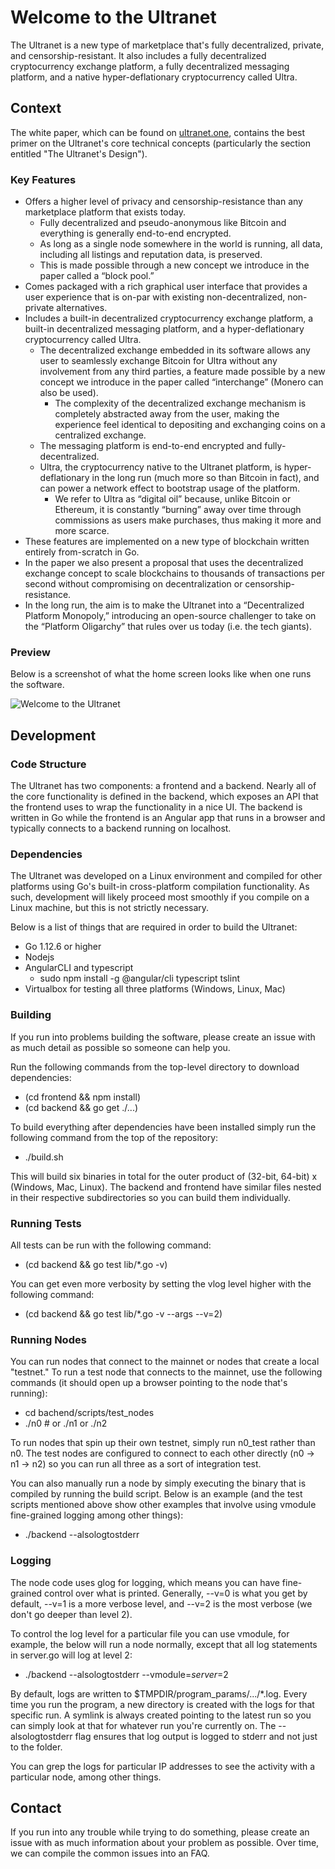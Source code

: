 # Welcome to the Ultranet

The Ultranet is a new type of marketplace that's fully decentralized, private, and
censorship-resistant. It also includes a fully decentralized cryptocurrency exchange
platform, a fully decentralized messaging platform, and a native hyper-deflationary
cryptocurrency called Ultra.

## Context
The white paper, which can be found on [ultranet.one](http://ultranet.one), contains the best primer on
the Ultranet's core technical concepts (particularly the section entitled "The Ultranet's Design"). 

### Key Features
* Offers a higher level of privacy and censorship-resistance than any
  marketplace platform that exists today.
    - Fully decentralized and pseudo-anonymous like Bitcoin and
    everything is generally end-to-end encrypted.
    - As long as a single node somewhere in the world is running, all data,
      including all listings and reputation data, is preserved.
    - This is made possible through a new concept we introduce in the paper
      called a “block pool.”
* Comes packaged with a rich graphical user interface that provides a
  user experience that is on-par with existing non-decentralized,
  non-private alternatives.
* Includes a built-in decentralized cryptocurrency exchange
  platform, a built-in decentralized messaging platform, and a
  hyper-deflationary cryptocurrency called Ultra.
    - The decentralized exchange embedded in its software allows any user
      to seamlessly exchange Bitcoin for Ultra without any involvement from
      any third parties, a feature made possible by a new concept we 
      introduce in the paper called “interchange” (Monero can also be used).
        + The complexity of the decentralized exchange mechanism is 
          completely abstracted away from the user, making the experience 
          feel identical to depositing and exchanging coins on a 
          centralized exchange.
    - The messaging platform is end-to-end encrypted and
      fully-decentralized.
    - Ultra, the cryptocurrency native to the Ultranet platform, is
      hyper-deflationary in the long run (much more so than Bitcoin in
      fact), and can power a network effect to bootstrap usage of the 
      platform.
        + We refer to Ultra as “digital oil” because, unlike Bitcoin or
          Ethereum, it is constantly “burning” away over time through
          commissions as users make purchases, thus making it more and more
          scarce.
* These features are implemented on a new type of blockchain written
  entirely from-scratch in Go.
* In the paper we also present a proposal that uses the decentralized
  exchange concept to scale blockchains to thousands of transactions per
  second without compromising on decentralization or
  censorship-resistance.
* In the long run, the aim is to make the Ultranet into a “Decentralized
  Platform Monopoly,” introducing an open-source challenger to take on
  the “Platform Oligarchy” that rules over us today (i.e. the tech giants).

### Preview
Below is a screenshot of what the home screen looks like when one runs
the software.

![](https://raw.githubusercontent.com/sarahc0nn0r/ultranet/master/screenshot.png "Welcome to the Ultranet")

## Development

### Code Structure
The Ultranet has two components: a frontend and a backend. Nearly all of the core
functionality is defined in the backend, which exposes an API that the frontend
uses to wrap the functionality in a nice UI. The backend is written in Go while the
frontend is an Angular app that runs in a browser and typically connects to a
backend running on localhost.

### Dependencies
The Ultranet was developed on a Linux environment and compiled for other platforms
using Go's built-in cross-platform compilation functionality. As such, development
will likely proceed most smoothly if you compile on a Linux machine, but this is not
strictly necessary.

Below is a list of things that are required in order to build the Ultranet:

* Go 1.12.6 or higher
* Nodejs
* AngularCLI and typescript 
    * sudo npm install -g @angular/cli typescript tslint
* Virtualbox for testing all three platforms (Windows, Linux, Mac)

### Building
If you run into problems building the software, please create an issue with as much
detail as possible so someone can help you.

Run the following commands from the top-level directory to download dependencies:

  * (cd frontend && npm install)
  * (cd backend && go get ./...)

To build everything after dependencies have been installed simply run the 
following command from the top of the repository:

  * ./build.sh

This will build six binaries in total for the outer product of (32-bit, 64-bit) x (Windows, Mac, Linux).
The backend and frontend have similar files nested in their respective subdirectories
so you can build them individually.

### Running Tests
All tests can be run with the following command:

  * (cd backend && go test lib/*.go -v)

You can get even more verbosity by setting the vlog level higher with the following command:

  * (cd backend &&  go test lib/*.go -v --args --v=2)

### Running Nodes
You can run nodes that connect to the mainnet or nodes that create a local "testnet."
To run a test node that connects to the mainnet, use the following commands (it should
open up a browser pointing to the node that's running):

  * cd bachend/scripts/test_nodes
  * ./n0 # or ./n1 or ./n2

To run nodes that spin up their own testnet, simply run n0_test rather than n0. The
test nodes are configured to connect to each other directly (n0 -> n1 -> n2) so you
can run all three as a sort of integration test.

You can also manually run a node by simply executing the binary that is
compiled by running the build script. Below is an example (and the test
scripts mentioned above show other examples that involve using vmodule
fine-grained logging among other things):

  * ./backend --alsologtostderr

### Logging
The node code uses glog for logging, which means you can have fine-grained
control over what is printed. Generally, --v=0 is what you get by default,
--v=1 is a more verbose level, and --v=2 is the most verbose (we don't go
deeper than level 2).

To control the log level for a particular file you can use vmodule, for
example, the below will run a node normally, except that all log statements
in server.go will log at level 2:

  * ./backend --alsologtostderr --vmodule=*server*=2

By default, logs are written to $TMPDIR/program_params/.../*.log. Every time
you run the program, a new directory is created with the logs for that specific
run. A symlink is always created pointing to the latest run so you can simply
look at that for whatever run you're currently on. The --alsologtostderr
flag ensures that log output is logged to stderr and not just to the folder.

You can grep the logs for particular IP addresses to see the activity with
a particular node, among other things.

## Contact
If you run into any trouble while trying to do something, please create an
issue with as much information about your problem as possible. Over time, we
can compile the common issues into an FAQ.
